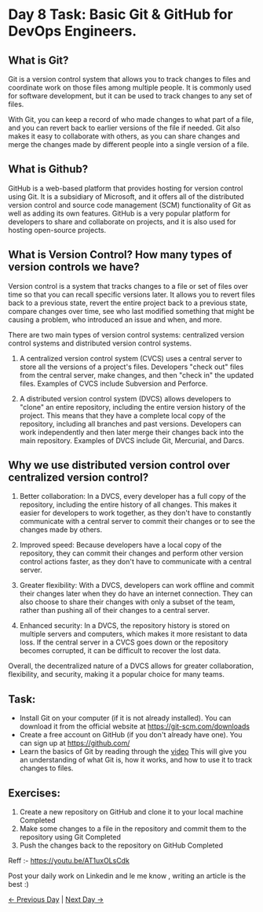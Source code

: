 # Day 8 Task: Basic Git & GitHub for DevOps Engineers.

## What is Git?

Git is a version control system that allows you to track changes to files and coordinate work on those files among multiple people. It is commonly used for software development, but it can be used to track changes to any set of files.

With Git, you can keep a record of who made changes to what part of a file, and you can revert back to earlier versions of the file if needed. Git also makes it easy to collaborate with others, as you can share changes and merge the changes made by different people into a single version of a file.

## What is Github?

GitHub is a web-based platform that provides hosting for version control using Git. It is a subsidiary of Microsoft, and it offers all of the distributed version control and source code management (SCM) functionality of Git as well as adding its own features. GitHub is a very popular platform for developers to share and collaborate on projects, and it is also used for hosting open-source projects.

## What is Version Control? How many types of version controls we have?

Version control is a system that tracks changes to a file or set of files over time so that you can recall specific versions later. It allows you to revert files back to a previous state, revert the entire project back to a previous state, compare changes over time, see who last modified something that might be causing a problem, who introduced an issue and when, and more.

There are two main types of version control systems: centralized version control systems and distributed version control systems.

1. A centralized version control system (CVCS) uses a central server to store all the versions of a project's files. Developers "check out" files from the central server, make changes, and then "check in" the updated files. Examples of CVCS include Subversion and Perforce.

2. A distributed version control system (DVCS) allows developers to "clone" an entire repository, including the entire version history of the project. This means that they have a complete local copy of the repository, including all branches and past versions. Developers can work independently and then later merge their changes back into the main repository. Examples of DVCS include Git, Mercurial, and Darcs.

## Why we use distributed version control over centralized version control?

1. Better collaboration: In a DVCS, every developer has a full copy of the repository, including the entire history of all changes. This makes it easier for developers to work together, as they don't have to constantly communicate with a central server to commit their changes or to see the changes made by others.

2. Improved speed: Because developers have a local copy of the repository, they can commit their changes and perform other version control actions faster, as they don't have to communicate with a central server.

3. Greater flexibility: With a DVCS, developers can work offline and commit their changes later when they do have an internet connection. They can also choose to share their changes with only a subset of the team, rather than pushing all of their changes to a central server.

4. Enhanced security: In a DVCS, the repository history is stored on multiple servers and computers, which makes it more resistant to data loss. If the central server in a CVCS goes down or the repository becomes corrupted, it can be difficult to recover the lost data.

Overall, the decentralized nature of a DVCS allows for greater collaboration, flexibility, and security, making it a popular choice for many teams.

## Task:

- Install Git on your computer (if it is not already installed). You can download it from the official website at https://git-scm.com/downloads
- Create a free account on GitHub (if you don't already have one). You can sign up at https://github.com/
- Learn the basics of Git by reading through the [video](https://youtu.be/AT1uxOLsCdk) This will give you an understanding of what Git is, how it works, and how to use it to track changes to files.

## Exercises:

1. Create a new repository on GitHub and clone it to your local machine
    Completed
2. Make some changes to a file in the repository and commit them to the repository using Git
    Completed
3. Push the changes back to the repository on GitHub
    Completed

Reff :- https://youtu.be/AT1uxOLsCdk

Post your daily work on Linkedin and le me know , writing an article is the best :)

[← Previous Day](../day07/README.md) | [Next Day →](../day09/README.md)
